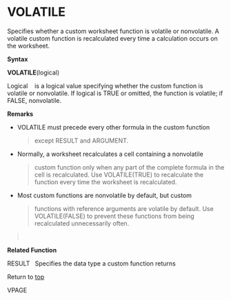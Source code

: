 VOLATILE
========

Specifies whether a custom worksheet function is volatile or
nonvolatile. A volatile custom function is recalculated every time a
calculation occurs on the worksheet.

**Syntax**

**VOLATILE**(logical)

Logical    is a logical value specifying whether the custom function is
volatile or nonvolatile. If logical is TRUE or omitted, the function is
volatile; if FALSE, nonvolatile.

**Remarks**

-   VOLATILE must precede every other formula in the custom function
    > except RESULT and ARGUMENT.

-   Normally, a worksheet recalculates a cell containing a nonvolatile
    > custom function only when any part of the complete formula in the
    > cell is recalculated. Use VOLATILE(TRUE) to recalculate the
    > function every time the worksheet is recalculated.

-   Most custom functions are nonvolatile by default, but custom
    > functions with reference arguments are volatile by default. Use
    > VOLATILE(FALSE) to prevent these functions from being recalculated
    > unnecessarily often.

>  

**Related Function**

RESULT   Specifies the data type a custom function returns

Return to [top](#T)

VPAGE
